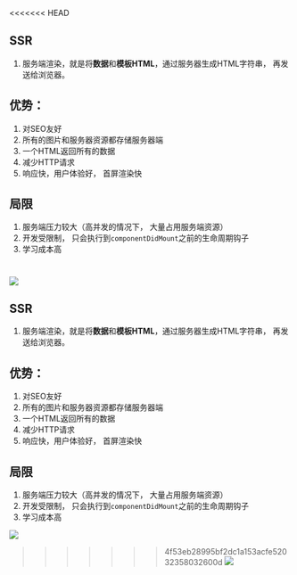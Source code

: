 <<<<<<< HEAD
## SSR
1. 服务端渲染，就是将**数据**和**模板HTML**，通过服务器生成HTML字符串， 再发送给浏览器。

## 优势：
1. 对SEO友好
2. 所有的图片和服务器资源都存储服务器端
3. 一个HTML返回所有的数据
4. 减少HTTP请求
5. 响应快，用户体验好， 首屏渲染快
## 局限
1. 服务端压力较大（高并发的情况下， 大量占用服务端资源）
2. 开发受限制， 只会执行到`componentDidMount`之前的生命周期钩子
3. 学习成本高

![](https://cdn.nlark.com/yuque/0/2021/jpeg/1500604/1612599842432-0b804ffa-177b-43c8-a973-d633917b784b.jpeg)
=======
## SSR
1. 服务端渲染，就是将**数据**和**模板HTML**，通过服务器生成HTML字符串， 再发送给浏览器。

## 优势：
1. 对SEO友好
2. 所有的图片和服务器资源都存储服务器端
3. 一个HTML返回所有的数据
4. 减少HTTP请求
5. 响应快，用户体验好， 首屏渲染快
## 局限
1. 服务端压力较大（高并发的情况下， 大量占用服务端资源）
2. 开发受限制， 只会执行到`componentDidMount`之前的生命周期钩子
3. 学习成本高

![](https://cdn.nlark.com/yuque/0/2021/jpeg/1500604/1612599842432-0b804ffa-177b-43c8-a973-d633917b784b.jpeg)
>>>>>>> 4f53eb28995bf2dc1a153acfe52032358032600d
![](https://cdn.nlark.com/yuque/0/2021/jpeg/1500604/1612599902197-a00e3b91-390f-47b7-856f-b1f2d5c782f7.jpeg)